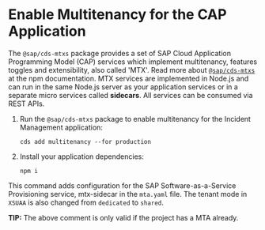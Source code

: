 # Enable Multitenancy for the CAP Application

The `@sap/cds-mtxs` package provides a set of SAP Cloud Application Programming Model (CAP) services which implement multitenancy, features toggles and extensibility, also called 'MTX'. Read more about [`@sap/cds-mtxs`](https://www.npmjs.com/package/@sap/cds-mtxs) at the npm documentation.
MTX services are implemented in Node.js and can run in the same Node.js server as your application services or in a separate micro services called **sidecars**. All services can be consumed via REST APIs.

1. Run the `@sap/cds-mtxs` package to enable multitenancy for the Incident Management application:

    ```shell
    cds add multitenancy --for production
    ```
2. Install your application dependencies:

    ```shell
    npm i
    ```

This command adds configuration for the SAP Software-as-a-Service Provisioning service, mtx-sidecar in the `mta.yaml` file.
The tenant mode in `XSUAA` is also changed from `dedicated` to `shared`.

**TIP:** The above comment is only valid if the project has a MTA already.











